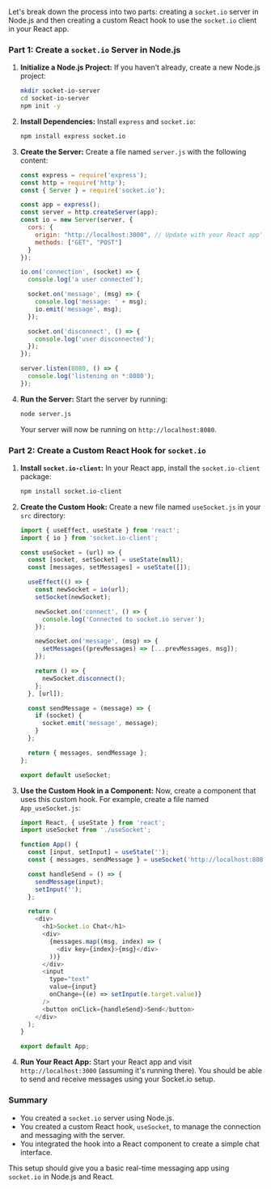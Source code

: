 Let's break down the process into two parts: creating a `socket.io` server in Node.js and then creating a custom React hook to use the `socket.io` client in your React app.

### **Part 1: Create a `socket.io` Server in Node.js**

1. **Initialize a Node.js Project:**
   If you haven’t already, create a new Node.js project:

   ```bash
   mkdir socket-io-server
   cd socket-io-server
   npm init -y
   ```

2. **Install Dependencies:**
   Install `express` and `socket.io`:

   ```bash
   npm install express socket.io
   ```

3. **Create the Server:**
   Create a file named `server.js` with the following content:

   ```javascript
   const express = require('express');
   const http = require('http');
   const { Server } = require('socket.io');

   const app = express();
   const server = http.createServer(app);
   const io = new Server(server, {
     cors: {
       origin: "http://localhost:3000", // Update with your React app's URL
       methods: ["GET", "POST"]
     }
   });

   io.on('connection', (socket) => {
     console.log('a user connected');

     socket.on('message', (msg) => {
       console.log('message: ' + msg);
       io.emit('message', msg);
     });

     socket.on('disconnect', () => {
       console.log('user disconnected');
     });
   });

   server.listen(8080, () => {
     console.log('listening on *:8080');
   });
   ```

4. **Run the Server:**
   Start the server by running:

   ```bash
   node server.js
   ```

   Your server will now be running on `http://localhost:8080`.

### **Part 2: Create a Custom React Hook for `socket.io`**

1. **Install `socket.io-client`:**
   In your React app, install the `socket.io-client` package:

   ```bash
   npm install socket.io-client
   ```

2. **Create the Custom Hook:**
   Create a new file named `useSocket.js` in your `src` directory:

   ```javascript
   import { useEffect, useState } from 'react';
   import { io } from 'socket.io-client';

   const useSocket = (url) => {
     const [socket, setSocket] = useState(null);
     const [messages, setMessages] = useState([]);

     useEffect(() => {
       const newSocket = io(url);
       setSocket(newSocket);

       newSocket.on('connect', () => {
         console.log('Connected to socket.io server');
       });

       newSocket.on('message', (msg) => {
         setMessages((prevMessages) => [...prevMessages, msg]);
       });

       return () => {
         newSocket.disconnect();
       };
     }, [url]);

     const sendMessage = (message) => {
       if (socket) {
         socket.emit('message', message);
       }
     };

     return { messages, sendMessage };
   };

   export default useSocket;
   ```

3. **Use the Custom Hook in a Component:**
   Now, create a component that uses this custom hook. For example, create a file named `App_useSocket.js`:

   ```javascript
   import React, { useState } from 'react';
   import useSocket from './useSocket';

   function App() {
     const [input, setInput] = useState('');
     const { messages, sendMessage } = useSocket('http://localhost:8080');

     const handleSend = () => {
       sendMessage(input);
       setInput('');
     };

     return (
       <div>
         <h1>Socket.io Chat</h1>
         <div>
           {messages.map((msg, index) => (
             <div key={index}>{msg}</div>
           ))}
         </div>
         <input
           type="text"
           value={input}
           onChange={(e) => setInput(e.target.value)}
         />
         <button onClick={handleSend}>Send</button>
       </div>
     );
   }

   export default App;
   ```

4. **Run Your React App:**
   Start your React app and visit `http://localhost:3000` (assuming it's running there). You should be able to send and receive messages using your Socket.io setup.

### **Summary**

- You created a `socket.io` server using Node.js.
- You created a custom React hook, `useSocket`, to manage the connection and messaging with the server.
- You integrated the hook into a React component to create a simple chat interface.

This setup should give you a basic real-time messaging app using `socket.io` in Node.js and React.